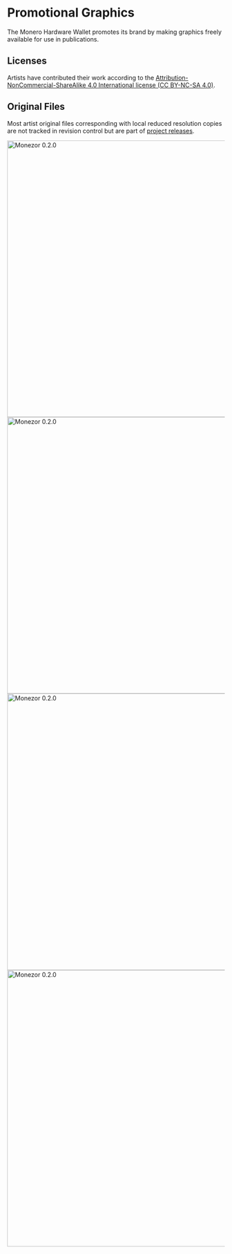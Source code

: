 # Promotional Graphics

The Monero Hardware Wallet promotes its brand by making graphics freely available for use in publications.

## Licenses

Artists have contributed their work according to the [Attribution-NonCommercial-ShareAlike 4.0 International license (CC BY-NC-SA 4.0)](https://creativecommons.org/licenses/by-nc-sa/4.0/legalcode).

## Original Files

Most artist original files corresponding with local reduced resolution copies are not tracked in revision control but are part of [project releases](https://github.com/monero-project/kastelo/releases/).

[<img width="640" src="https://taiga.getmonero.org/media/attachments/b/6/2/8/78dd76b4be427713747cb925724ffbe486d029e3717c4e883f28adec0123/gez_5766-small.jpeg.640x0_q85_crop.jpg" alt="Monezor 0.2.0" />](https://github.com/monero-project/kastelo/tree/master/hardware/monezor/)  
[<img width="640" src="https://taiga.getmonero.org/media/attachments/a/3/6/b/103b9a180ba4857c2c7f27e4cca2fdf761fc97d137d1936458ae05b97742/gez_5768-small.jpeg.640x0_q85_crop.jpg" alt="Monezor 0.2.0" />](https://github.com/monero-project/kastelo/tree/master/hardware/monezor/)  
[<img width="640" src="https://taiga.getmonero.org/media/attachments/3/7/b/b/bcd26f50194d9ca1238ddcad0c26997a0ad0faba154904bb509cedab75c5/gez_5793-small.jpeg.640x0_q85_crop.jpg" alt="Monezor 0.2.0" />](https://github.com/monero-project/kastelo/tree/master/hardware/monezor/)  
[<img width="640" src="https://taiga.getmonero.org/media/attachments/5/2/2/4/4eeb3cd510c41c179c6176c0bf616c8ae2ccacaed9ae6bc129473f6970be/gez_5754-small.jpeg.640x0_q85_crop.jpg" alt="Monezor 0.2.0" />](https://github.com/monero-project/kastelo/tree/master/hardware/monezor/)
